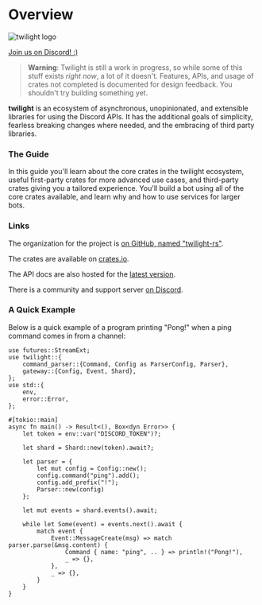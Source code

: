 # Overview

<img
  src="https://raw.githubusercontent.com/twilight-rs/twilight/master/logo.png" 
  alt="twilight logo"
/>

[Join us on Discord! :)][server]

> **Warning**: Twilight is still a work in progress, so while some of this stuff
> exists *right now*, a lot of it doesn't. Features, APIs, and usage of crates
> not completed is documented for design feedback. You shouldn't try building
> something yet.

**twilight** is an ecosystem of asynchronous, unopinionated, and extensible
libraries for using the Discord APIs. It has the additional goals of simplicity,
fearless breaking changes where needed, and the embracing of third party
libraries.

### The Guide

In this guide you'll learn about the core crates in the twilight ecosystem, useful
first-party crates for more advanced use cases, and third-party crates giving
you a tailored experience. You'll build a bot using all of the core crates
available, and learn why and how to use services for larger bots.

### Links

The organization for the project is [on GitHub, named "twilight-rs"][github].

The crates are available on [crates.io].

The API docs are also hosted for the [latest version][docs:latest].

There is a community and support server [on Discord][server].

### A Quick Example

Below is a quick example of a program printing "Pong!" when a ping command comes
in from a channel:

```rust,ignore
use futures::StreamExt;
use twilight::{
    command_parser::{Command, Config as ParserConfig, Parser},
    gateway::{Config, Event, Shard},
};
use std::{
    env,
    error::Error,
};

#[tokio::main]
async fn main() -> Result<(), Box<dyn Error>> {
    let token = env::var("DISCORD_TOKEN")?;

    let shard = Shard::new(token).await?;

    let parser = {
        let mut config = Config::new();
        config.command("ping").add();
        config.add_prefix("!");
        Parser::new(config)
    };

    let mut events = shard.events().await;

    while let Some(event) = events.next().await {
        match event {
            Event::MessageCreate(msg) => match parser.parse(&msg.content) {
                Command { name: "ping", .. } => println!("Pong!"),
                _ => {},
            },
            _ => {},
        }
    }
}
```

[crates.io]: https://crates.io/crates/twilight
[docs:latest]: https://docs.rs/twilight
[github]: https://github.com/twilight-rs
[server]: https://discord.gg/WBdGJCc
